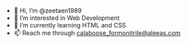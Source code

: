 - 👋 Hi, I’m @zeetaen1989
- 👀 I’m interested in Web Development
- 🌱 I’m currently learning HTML and CSS
- 📫 Reach me through calaboose_formonitrile@aleeas.com

<!---
zeetaen1989/zeetaen1989 is a ✨ special ✨ repository because its `README.md` (this file) appears on your GitHub profile.
You can click the Preview link to take a look at your changes.
--->
